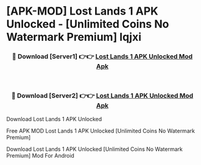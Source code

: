 # [APK-MOD] Lost Lands 1 APK Unlocked - [Unlimited Coins No Watermark Premium] lqjxi



<div align="center">
<h3>🔴 Download [Server1] 👉👉 <a href="https://momento.my/?title=Lost_Lands_1_APK_Unlocked">Lost Lands 1 APK Unlocked Mod Apk</a></h3><br>

<h3>🔴 Download [Server2] 👉👉 <a href="https://momento.my/?title=Lost_Lands_1_APK_Unlocked">Lost Lands 1 APK Unlocked Mod Apk</a></h3>
</div>



Download Lost Lands 1 APK Unlocked 

Free APK MOD Lost Lands 1 APK Unlocked [Unlimited Coins No Watermark Premium]

Download Lost Lands 1 APK Unlocked [Unlimited Coins No Watermark Premium] Mod For Android
